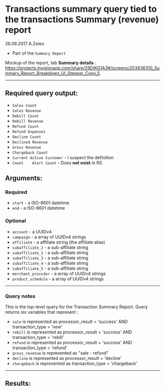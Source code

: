 # Transactions summary query tied to the transactions Summary (revenue) report

26.09.2017 A.Zelen

* Part of the `Summary Report`

Mockup of the report, tab **Summary details** :
https://projects.invisionapp.com/share/29DIKG1A3#/screens/253636310_Summary_Report_Breakdown_UI_Stepper_Copy_5

____

## Required query output:

* `Sales Count`
* `Sales Revenue`
* `Rebill Count`
* `Rebill Revenue`
* `Refund Count`
* `Refund Expenses`
* `Decline Count`
* `Declined Revenue`
* `Gross Revenue`
* `Chargeback Count`
* `Current Active Customer` - I suspect the definition
* `Count	Alert Count` - Does **not exist** in RS

## Arguments:

### Required
* `start` - a ISO-8601 datetime
* `end` - a ISO-8601 datetime

### Optional
* `account` - a UUIDv4
* `campaign` -  a array of UUIDv4 strings
* `affiliate` -  a affiliate string (the affiliate alias)
* `subaffiliate_2` -  a sub-affiliate string
* `subaffiliate_1` -  a sub-affiliate string
* `subaffiliate_3` -  a sub-affiliate string
* `subaffiliate_4` -  a sub-affiliate string
* `subaffiliate_5` -  a sub-affiliate string
* `merchant_provider` -  a array of UUIDv4 strings
* `product_schedule` -  a array of UUIDv4 strings

---
### Query notes

This is the top-level query for the Transaction Summary Report.
Query returns six variables that represent :
* `sale` is represented as processor_result = 'success' AND transaction_type = 'new'
* `rebill` is represented as processor_result = 'success' AND transaction_type = 'rebill'
* `refund` is represented as processor_result = 'success' AND transaction_type = 'refund'
* `gross_revenue` is represented as "sale - refund"
* `decline` is represented as processor_result = 'decline'
* `chargeback` is represented as transaction_type = 'chargeback'


---
## Results:

```
```
